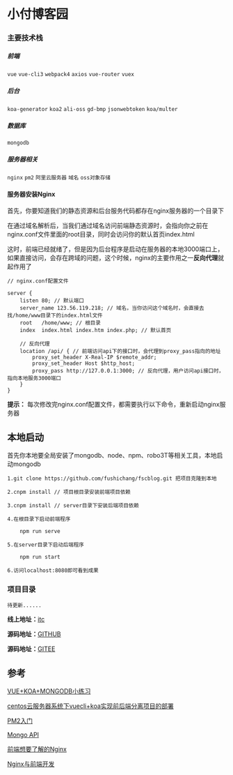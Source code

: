 # 小付博客园

### 主要技术栈

##### 前端
`vue` `vue-cli3` `webpack4` `axios` `vue-router` `vuex`

##### 后台
`koa-generator` `koa2` `ali-oss` `gd-bmp` `jsonwebtoken` `koa/multer`

##### 数据库
`mongodb`

##### 服务器相关
`nginx` `pm2` `阿里云服务器` `域名` `oss对象存储`

#### 服务器安装Nginx
首先，你要知道我们的静态资源和后台服务代码都存在nginx服务器的一个目录下

在通过域名解析后，当我们通过域名访问前端静态资源时，会指向你之前在nginx.conf文件里面的root目录，同时会访问你的默认首页index.html

这时，前端已经就绪了，但是因为后台程序是启动在服务器的本地3000端口上，如果直接访问，会存在跨域的问题，这个时候，nginx的主要作用之一**反向代理**就起作用了

```
// nginx.conf配置文件

server {
    listen 80; // 默认端口
    server_name 123.56.119.218; // 域名，当你访问这个域名时，会直接去找/home/www目录下的index.html文件
    root   /home/www; // 根目录
    index  index.html index.htm index.php; // 默认首页
    
    // 反向代理
    location /api/ { // 前端访问api下的接口时，会代理到proxy_pass指向的地址
        proxy_set_header X-Real-IP $remote_addr;
        proxy_set_header Host $http_host;
        proxy_pass http://127.0.0.1:3000; // 反向代理，用户访问api接口时，指向本地服务3000端口
    }
}

```

**提示：** 每次修改完nginx.conf配置文件，都需要执行以下命令，重新启动nginx服务器

## 本地启动

首先你本地要全局安装了mongodb、node、npm、robo3T等相关工具，本地启动mongodb

```
1.git clone https://github.com/fushichang/fscblog.git 把项目克隆到本地

2.cnpm install // 项目根目录安装前端项目依赖

3.cnpm install // server目录下安装后端项目依赖

4.在根目录下启动前端程序

    npm run serve
    
5.在server目录下启动后端程序

    npm run start 

6.访问localhost:8080即可看到成果

```

### 项目目录
```
待更新......
```


**线上地址：**[itc](http://www.xiaofuweb.com)

**源码地址：**[GITHUB](https://github.com/fushichang/xiaofu-blog-park.git)

**源码地址：**[GITEE](https://gitee.com/fushichang/xiaofu-blog-park.git)




## 参考

[VUE+KOA+MONGODB小练习](https://juejin.im/post/5ba0a27b5188255c6a043058)

[centos云服务器系统下vuecli+koa实现前后端分离项目的部署](https://blog.csdn.net/zxy15946565183/article/details/82317887)

[PM2入门](https://wohugb.gitbooks.io/pm2/content/deployment/getting_started_with_deployment.html)

[Mongo API](https://docs.mongodb.com/manual/reference/method/js-collection/)

[前端想要了解的Nginx](https://juejin.im/post/5cae9de95188251ae2324ec3#heading-6)

[Nginx与前端开发](https://juejin.im/post/5bacbd395188255c8d0fd4b2)
